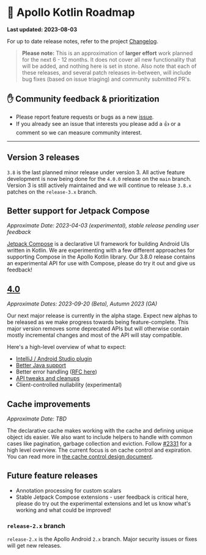 # 🔮 Apollo Kotlin Roadmap

**Last updated: 2023-08-03**

For up to date release notes, refer to the project [Changelog](https://github.com/apollographql/apollo-kotlin/blob/main/CHANGELOG.md).

> **Please note:** This is an approximation of **larger effort** work planned for the next 6 - 12 months. It does not cover all new functionality that will be added, and nothing here is set in stone. Also note that each of these releases, and several patch releases in-between, will include bug fixes (based on issue triaging) and community submitted PR's.

## ✋ Community feedback & prioritization

- Please report feature requests or bugs as a new [issue](https://github.com/apollographql/apollo-kotlin/issues/new/choose).
- If you already see an issue that interests you please add a 👍 or a comment so we can measure community interest.

---

## Version 3 releases

`3.8` is the last planned minor release under version 3.  All active feature development is now being done for the `4.0.0` release on the `main` branch.  Version 3 is still actively maintained and we will continue to release `3.8.x` patches on the `release-3.x` branch.

## Better support for Jetpack Compose

_Approximate Date: 2023-04-03 (experimental), stable release pending user feedback_

[Jetpack Compose](https://developer.android.com/jetpack/compose) is a declarative UI framework for building Android UIs written in Kotlin.  We are experimenting with a few different approaches for supporting Compose in the Apollo Kotlin library.  Our 3.8.0 release contains an experimental API for use with Compose, please do try it out and give us feedback!

## [4.0](https://github.com/apollographql/apollo-kotlin/milestone/29)

_Approximate Dates: 2023-09-20 (Beta), Autumn 2023 (GA)_

Our next major release is currently in the alpha stage. Expect new alphas to be released as we make progress towards being feature-complete. This major version removes some deprecated APIs but will otherwise contain mostly incremental changes and most of the API will stay compatible. 

Here's a high-level overview of what to expect:

- [IntelliJ / Android Studio plugin](https://github.com/apollographql/apollo-kotlin/issues?q=is%3Aissue+is%3Aopen+plugin+label%3A%22%F0%9F%90%99+IJ%2FAS+plugin%22)
- [Better Java support](https://github.com/apollographql/apollo-kotlin/milestone/25)
- Better error handling ([RFC here](https://github.com/apollographql/apollo-kotlin/issues/4711))
- [API tweaks and cleanups](https://github.com/apollographql/apollo-kotlin/issues/4171)
- Client-controlled nullability (experimental)

## Cache improvements

_Approximate Date: TBD_

The declarative cache makes working with the cache and defining unique object ids easier. We also want to include helpers to handle with common cases like pagination, garbage collection and eviction. Follow [#2331](https://github.com/apollographql/apollo-kotlin/issues/2331) for a high level overview. The current focus is on cache control and expiration. You can read more in [the cache control design document](https://github.com/apollographql/apollo-kotlin/pull/4009).

## Future feature releases

- Annotation processing for custom scalars
- Stable Jetpack Compose extensions - user feedback is critical here, please do try out the experimental extensions and let us know what's working and what could be improved!

### `release-2.x` branch

`release-2.x` is the Apollo Android `2.x` branch. Major security issues or fixes will get new releases.

